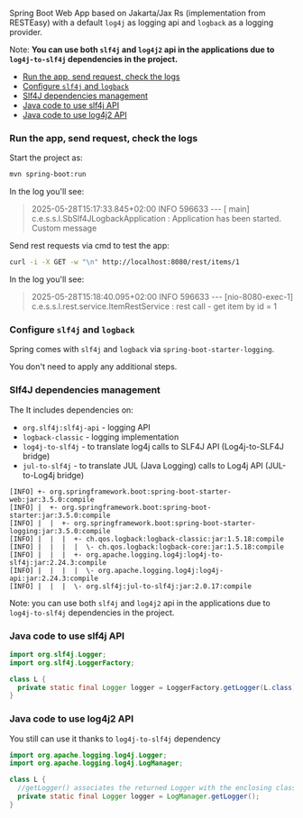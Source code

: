 Spring Boot Web App based on Jakarta/Jax Rs (implementation from RESTEasy) 
with a default `log4j` as logging api and `logback` as a logging provider.

Note:
**You can use both `slf4j` and `log4j2` api in the applications due to `log4j-to-slf4j` dependencies in the project.**

- [Run the app, send request, check the logs](#run-the-app-send-request-check-the-logs)
- [Configure `slf4j` and `logback`](#configure-slf4j-and-logback)
- [Slf4J dependencies management](#slf4j-dependencies-management)
- [Java code to use slf4j API](#java-code-to-use-slf4j-api)
- [Java code to use log4j2 API](#java-code-to-use-slf4j-api)

### Run the app, send request, check the logs

Start the project as:

```bash
mvn spring-boot:run
```

In the log you'll see:
> 2025-05-28T15:17:33.845+02:00  INFO 596633 --- [           main] c.e.s.s.l.SbSlf4JLogbackApplication              : Application has been started. Custom message

Send rest requests via cmd to test the app:
```bash
curl -i -X GET -w "\n" http://localhost:8080/rest/items/1
```

In the log you'll see:
> 2025-05-28T15:18:40.095+02:00  INFO 596633 --- [nio-8080-exec-1] c.e.s.s.l.rest.service.ItemRestService           : rest call - get item by id = 1

### Configure `slf4j` and `logback`

Spring comes with `slf4j` and `logback` via `spring-boot-starter-logging`.

You don't need to apply any additional steps.

### Slf4J dependencies management

The It includes dependencies on:
- `org.slf4j:slf4j-api` - logging API
- `logback-classic` - logging implementation
- `log4j-to-slf4j` - to translate log4j calls to SLF4J API (Log4j-to-SLF4J bridge)
- `jul-to-slf4j` - to translate JUL (Java Logging) calls to Log4j API (JUL-to-Log4j bridge)
```text
[INFO] +- org.springframework.boot:spring-boot-starter-web:jar:3.5.0:compile
[INFO] |  +- org.springframework.boot:spring-boot-starter:jar:3.5.0:compile
[INFO] |  |  +- org.springframework.boot:spring-boot-starter-logging:jar:3.5.0:compile
[INFO] |  |  |  +- ch.qos.logback:logback-classic:jar:1.5.18:compile
[INFO] |  |  |  |  \- ch.qos.logback:logback-core:jar:1.5.18:compile
[INFO] |  |  |  +- org.apache.logging.log4j:log4j-to-slf4j:jar:2.24.3:compile
[INFO] |  |  |  |  \- org.apache.logging.log4j:log4j-api:jar:2.24.3:compile
[INFO] |  |  |  \- org.slf4j:jul-to-slf4j:jar:2.0.17:compile
```

Note: you can use both `slf4j` and `log4j2` api in the applications due to `log4j-to-slf4j` dependencies in the project. 

### Java code to use slf4j API

```java
import org.slf4j.Logger;
import org.slf4j.LoggerFactory;

class L {
  private static final Logger logger = LoggerFactory.getLogger(L.class);
}
```

### Java code to use log4j2 API

You still can use it thanks to `log4j-to-slf4j` dependency

```java
import org.apache.logging.log4j.Logger;
import org.apache.logging.log4j.LogManager;

class L {
  //getLogger() associates the returned Logger with the enclosing class, that is, `L` in this example.
  private static final Logger logger = LogManager.getLogger(); 
}
```
